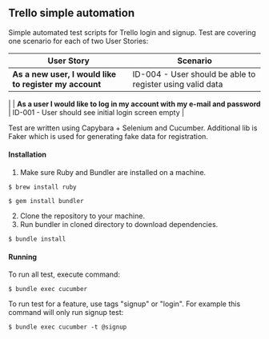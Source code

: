 ## Trello simple automation
Simple automated test scripts for Trello login and signup.
Test are covering one scenario for each of two User Stories: 

| User Story |   Scenario |
|--|--|
| **As a new user, I would like to register my account**  | ID-004 - User should be able to register using valid data
 |
| **As a user I would like to log in my account with my e-mail and password**  | ID-001 - User should see initial login screen empty
 |


Test are written using Capybara + Selenium and Cucumber. Additional lib is Faker which is used for generating fake data for registration. 

#### Installation 

1. Make sure Ruby and Bundler are installed on a machine. 
```
$ brew install ruby
```
```
$ gem install bundler
```
2. Clone the repository to your machine. 
3. Run bundler in cloned directory to download dependencies. 
```
$ bundle install
```
#### Running
To run all test, execute command: 
```
$ bundle exec cucumber 
```

To run test for a feature, use tags "signup" or "login". For example this command will only run signup test: 
```
$ bundle exec cucumber -t @signup
```
